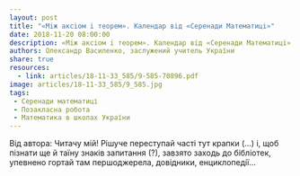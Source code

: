 ```yaml
---
layout: post
title: "«Мiж аксiом i теорем». Календар вiд «Серенади Математицi»"
date: 2018-11-20 08:00:00
description: «Мiж аксiом i теорем». Календар вiд «Серенади Математицi»
authors: Олександр Василенко, заслужений учитель України
share: true
resources:
  - link: articles/18-11-33_585/9-585-70896.pdf
image: articles/18-11-33_585/9_585.jpg
tags:
 - Серенади математиці
 - Позакласна робота
 - Математика в школах України
---
```


Вiд автора: Читачу мiй! Рiшуче переступай частi тут крапки (...) i, щоб пiзнати ще й таїну знакiв запитання (?), завзято заходь до бiблiотек, упевнено гортай там першоджерела, довiдники, енциклопедiї...
